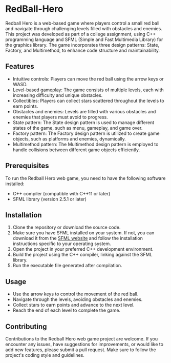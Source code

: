 # RedBall-Hero
Redball Hero is a web-based game where players control a small red ball and navigate through challenging levels filled with obstacles and enemies. This project was developed as part of a college assignment, 
using C++ programming language and SFML (Simple and Fast Multimedia Library) for the graphics library. 
The game incorporates three design patterns: State, Factory, and Multimethod, to enhance code structure and maintainability.

## Features

- Intuitive controls: Players can move the red ball using the arrow keys or WASD.
- Level-based gameplay: The game consists of multiple levels, each with increasing difficulty and unique obstacles.
- Collectibles: Players can collect stars scattered throughout the levels to earn points.
- Obstacles and enemies: Levels are filled with various obstacles and enemies that players must avoid to progress.
- State pattern: The State design pattern is used to manage different states of the game, such as menu, gameplay, and game over.
- Factory pattern: The Factory design pattern is utilized to create game objects, such as platforms and enemies, dynamically.
- Multimethod pattern: The Multimethod design pattern is employed to handle collisions between different game objects efficiently.

## Prerequisites

To run the Redball Hero web game, you need to have the following software installed:

- C++ compiler (compatible with C++11 or later)
- SFML library (version 2.5.1 or later)

## Installation

1. Clone the repository or download the source code.
2. Make sure you have SFML installed on your system. If not, you can download it from the [SFML website](https://www.sfml-dev.org/download.php) and follow the installation instructions specific to your operating system.
3. Open the project in your preferred C++ development environment.
4. Build the project using the C++ compiler, linking against the SFML library.
5. Run the executable file generated after compilation.

## Usage

- Use the arrow keys to control the movement of the red ball.
- Navigate through the levels, avoiding obstacles and enemies.
- Collect stars to earn points and advance to the next level.
- Reach the end of each level to complete the game.

## Contributing

Contributions to the Redball Hero web game project are welcome. If you encounter any issues, have suggestions for improvements, or would like to add new features, please submit a pull request. Make sure to follow the project's coding style and guidelines.

